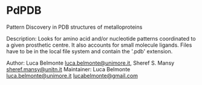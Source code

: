 # PdPDB

Pattern Discovery in PDB structures of metalloproteins

Description: Looks for amino acid and/or nucleotide patterns coordinated to a given prosthetic centre. It also accounts for small molecule ligands. Files have to be in the local file system and contain the '.pdb' extension.

Author: Luca Belmonte luca.belmonte@unimore.it, Sheref S. Mansy sheref.mansy@unitn.it Maintainer: Luca Belmonte luca.belmonte@unimore.it lucabelmonte@gmail.com
